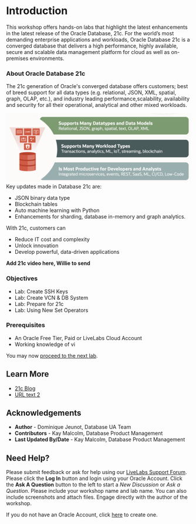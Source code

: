 # Introduction

This workshop offers hands-on labs that highlight the latest enhancements in the latest release of the Oracle Database, 21c.  For the world’s most demanding enterprise applications and workloads, Oracle Database 21c is a converged database that delivers a high performance, highly available, secure and scalable data management platform for cloud as well as on-premises environments.

### About Oracle Database 21c
The 21c generation of Oracle's converged database offers customers; best of breed support for all data types (e.g. relational, JSON, XML, spatial, graph, OLAP, etc.), and industry leading performance,scalability, availability and security for all their operational, analytical and other mixed workloads.

 ![Oracle DB 21c Advantages](images/21c-support.png "Oracle DB 21c Advantages")
Key updates made in Database 21c are:
* JSON binary data type
* Blockchain tables
* Auto machine learning with Python 
* Enhancements for sharding, database in-memory and graph analytics.

With 21c, customers can
* Reduce IT cost and complexity 
* Unlock innovation
* Develop powerful, data-driven applications


**Add 21c video here, Willie to send**
  [](youtube:zNKxJjkq0Pw)

### Objectives

* Lab:  Create SSH Keys
* Lab:  Create VCN & DB System
* Lab:  Prepare for 21c
* Lab:  Using New Set Operators

### Prerequisites

* An Oracle Free Tier, Paid or LiveLabs Cloud Account
* Working knowledge of vi


You may now [proceed to the next lab](#next).

## Learn More

* [21c Blog](http://docs.oracle.com)
* [URL text 2](http://docs.oracle.com)

## Acknowledgements
* **Author** - Dominique Jeunot, Database UA Team
* **Contributors** - Kay Malcolm, Database Product Management
* **Last Updated By/Date** - Kay Malcolm, Database Product Management

## Need Help?
Please submit feedback or ask for help using our [LiveLabs Support Forum](https://community.oracle.com/tech/developers/categories/livelabsdiscussions). Please click the **Log In** button and login using your Oracle Account. Click the **Ask A Question** button to the left to start a *New Discussion* or *Ask a Question*.  Please include your workshop name and lab name.  You can also include screenshots and attach files.  Engage directly with the author of the workshop.

If you do not have an Oracle Account, click [here](https://profile.oracle.com/myprofile/account/create-account.jspx) to create one.
